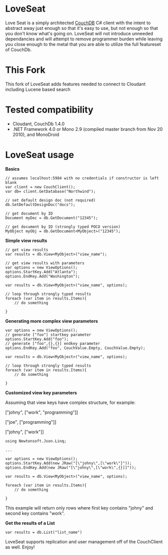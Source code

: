 LoveSeat
========

Love Seat is a simply architected [CouchDB](http://couchdb.apache.org/) C# client with the 
intent to abstract away just enough so that it's easy to use, but not enough so that you 
don't know what's going on.  LoveSeat will not introduce unneeded dependancies and will 
attempt to remove programmer burden while leaving you close enough to the metal that you are 
able to utilize the full featureset of CouchDb.

This Fork
=========
This fork of LoveSeat adds features needed to connect to Cloudant including Lucene based search


Tested compatibility
====================

 * Cloudant, CouchDb 1.4.0
 * .NET Framework 4.0 or Mono 2.9 (compiled master branch from Nov 20 2010), and MonoDroid


LoveSeat usage
==============

**Basics**

    // assumes localhost:5984 with no credentials if constructor is left blank
    var client = new CouchClient();
    var db= client.GetDatabase("Northwind");
    
    // set default design doc (not required)
    db.SetDefaultDesignDoc("docs"); 
    
    // get document by ID
    Document myDoc = db.GetDocument("12345");
    
    // get document by ID (strongly typed POCO version)
    MyObject myObj = db.GetDocument<MyObject>("12345"); 

**Simple view results**

    // get view results
    var results = db.View<MyObject>("view_name");
    
    // get view results with parameters
    var options = new ViewOptions();
    options.StartKey.Add("Atlanta");
    options.EndKey.Add("Washington");
    
    var results = db.View<MyObject>("view_name", options);
    
    // loop through strongly typed results
    foreach (var item in results.Items){ 
        // do something 
    
    }

**Generating more complex view parameters**

    var options = new ViewOptions();
    // generate ["foo"] startkey parameter
    options.StartKey.Add("foo");
    // generate ["foo",{},{}] endkey parameter
    options.EndKey.Add("foo", CouchValue.Empty, CouchValue.Empty);
    
    var results = db.View<MyObject>("view_name", options);
    
    // loop through strongly typed results
    foreach (var item in results.Items){ 
        // do something 
    
    }

**Customized view key parameters**

Assuming that view keys have complex structure, for example:

["johny", ["work", "programming"]]

["joe", ["programming"]]

["johny", ["work"]]

    using Newtonsoft.Json.Linq;

    ...

    var options = new ViewOptions(); 
    options.StartKey.Add(new JRaw("[\"johny\",[\"work\"]"));
    options.EndKey.Add(new JRaw("[\"johny\",[\"work\",{}]]"));  
    
    var results = db.View<MyObject>("view_name", options);
    
    foreach (var item in results.Items){ 
        // do something 
    
    }

This example will return only rows where first key contains "johny" and second key 
contains "work".

**Get the results of a List**

    var results = db.List("list_name")

LoveSeat supports replication and user management off of the CouchClient as well.  Enjoy!



